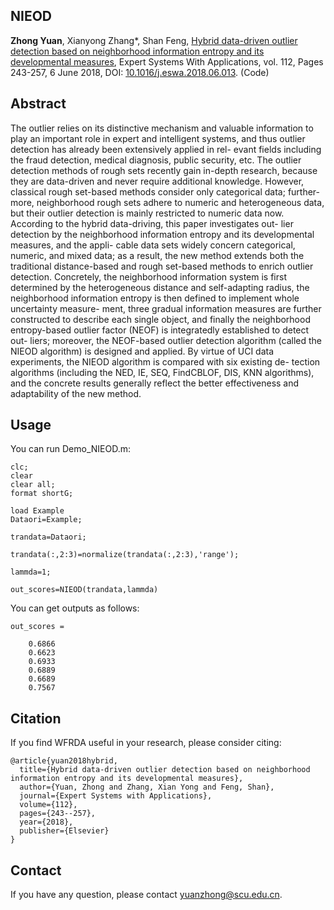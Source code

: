 ## NIEOD
**Zhong Yuan**, Xianyong Zhang*, Shan Feng, 
[Hybrid data-driven outlier detection based on neighborhood information entropy and its developmental measures](Paper/2018-NIEOD.pdf), 
Expert Systems With Applications, vol. 112, Pages 243-257, 6 June 2018, DOI: [10.1016/j.eswa.2018.06.013](https://doi.org/10.1016/j.eswa.2018.06.013). (Code)

## Abstract
The outlier relies on its distinctive mechanism and valuable information to play an important role in expert and intelligent systems, and thus outlier detection has already been extensively applied in rel- evant fields including the fraud detection, medical diagnosis, public security, etc. The outlier detection methods of rough sets recently gain in-depth research, because they are data-driven and never require additional knowledge. However, classical rough set-based methods consider only categorical data; further- more, neighborhood rough sets adhere to numeric and heterogeneous data, but their outlier detection is mainly restricted to numeric data now. According to the hybrid data-driving, this paper investigates out- lier detection by the neighborhood information entropy and its developmental measures, and the appli- cable data sets widely concern categorical, numeric, and mixed data; as a result, the new method extends both the traditional distance-based and rough set-based methods to enrich outlier detection. Concretely, the neighborhood information system is first determined by the heterogeneous distance and self-adapting radius, the neighborhood information entropy is then defined to implement whole uncertainty measure- ment, three gradual information measures are further constructed to describe each single object, and finally the neighborhood entropy-based outlier factor (NEOF) is integratedly established to detect out- liers; moreover, the NEOF-based outlier detection algorithm (called the NIEOD algorithm) is designed and applied. By virtue of UCI data experiments, the NIEOD algorithm is compared with six existing de- tection algorithms (including the NED, IE, SEQ, FindCBLOF, DIS, KNN algorithms), and the concrete results generally reflect the better effectiveness and adaptability of the new method.

## Usage
You can run Demo_NIEOD.m:
```
clc;
clear
clear all;
format shortG;

load Example
Dataori=Example;

trandata=Dataori;

trandata(:,2:3)=normalize(trandata(:,2:3),'range');

lammda=1;

out_scores=NIEOD(trandata,lammda)

```
You can get outputs as follows:
```
out_scores =

    0.6866
    0.6623
    0.6933
    0.6889
    0.6689
    0.7567
```

## Citation
If you find WFRDA useful in your research, please consider citing:
```
@article{yuan2018hybrid,
  title={Hybrid data-driven outlier detection based on neighborhood information entropy and its developmental measures},
  author={Yuan, Zhong and Zhang, Xian Yong and Feng, Shan},
  journal={Expert Systems with Applications},
  volume={112},
  pages={243--257},
  year={2018},
  publisher={Elsevier}
}
```
## Contact
If you have any question, please contact yuanzhong@scu.edu.cn.

